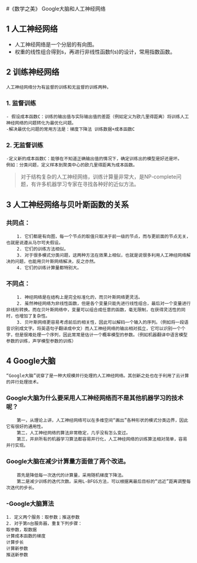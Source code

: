 #《数学之美》  Google大脑和人工神经网络

## 1  人工神经网络
*    人工神经网络是一个分层的有向图。
*    权重的线性组合得到s，再进行非线性函数f(s)的设计，常用指数函数。 
## 2 训练神经网络
    人工神经网络分为有监督的训练和无监督的训练两种。
###    1. 监督训练 
    - 假设成本函数C：训练的输出值与实际输出值的差距（例如定义为欧几里得距离）将训练人工神经网络的问题转化为最优化问题。 
    -解决最优化问题的常用方法是：梯度下降法 训练数据+成本函数C 
###    2. 无监督训练 
    -定义新的成本函数C：能够在不知道正确输出值的情况下，确定训练出的模型是好还是坏。 
    例如：分类问题，定义样本到聚类中心的欧几里得距离为成本函数。
> 对于结构复杂的人工神经网络，训练计算量非常大，是NP-complete问题，有许多机器学习专家在寻找各种好的近似方法。
## 3 人工神经网络与贝叶斯函数的关系
###    共同点：
        1. 它们都是有向图，每一个节点的取值只取决于前一级的节点，而与更前面的节点无关，也就是说遵从马尔可夫假设。
        2. 它们的训练方法相似。
        3. 对于很多模式分类问题，这两种方法在效果上相似，也就是说很多利用人工神经网络解决的问题，也能用贝叶斯网络解决，反之亦然。
        4. 它们的训练计算量都特别大。
###    不同点：
        1. 神经网络是在结构上是完全标准化的，而贝叶斯网络更灵活。
        2. 虽然神经网络为非线性函数，但是各个变量只能先进行线性组合，最后对一个变量进行非线形转换。而在贝叶斯网络中，变量可以组合成任意的函数，毫无限制，在获得灵活性的同时，也增加了复杂性。
        3. 贝叶斯网络更容易考虑前后的相关性，因此可以解码一个输入的序列。（例如将一段语音识别成文字。将英语句子翻译成中文）而人工神经网络的输出相对孤立，它可以识别一个个字，但是很难处理一个序列，因此常常是估计一个概率模型的参数。（例如机器翻译中语言模型参数的训练，声学模型参数的训练） 
## 4 Google大脑
    “Google大脑”说穿了是一种大规模并行处理的人工神经网络。其创新之处也在于利用了云计算的并行处理技术。
###    Google大脑为什么要采用人工神经网络而不是其他机器学习的技术呢？
        第一，从理论上讲，人工神经网络可以在多维空间“画出”各种形状的模式分类边界，因此它有很好的通用性。
        第二，人工神经网络的算法非常稳定，几乎没有怎么变过。
        第三，并非所有的机器学习算法都容易并行化，人工神经网络的训练算法相对简单，容易并行实现。
###    Google大脑在减少计算量方面做了两个改进。
        首先是降低每一次迭代的计算量，采用随机梯度下降法。
        第二是减少训练的迭代次数。采用L-BFGS方法，可以根据离最后目标的“远近”距离调整每次迭代的步长。
###    -Google大脑算法
	1. 定义两个服务：取参数；推送参数
	2. 对于第n台服务器，重复下列步骤：
	取参数，取数据
	计算成本函数的梯度
	计算步长
	计算新参数
	推送新参数
